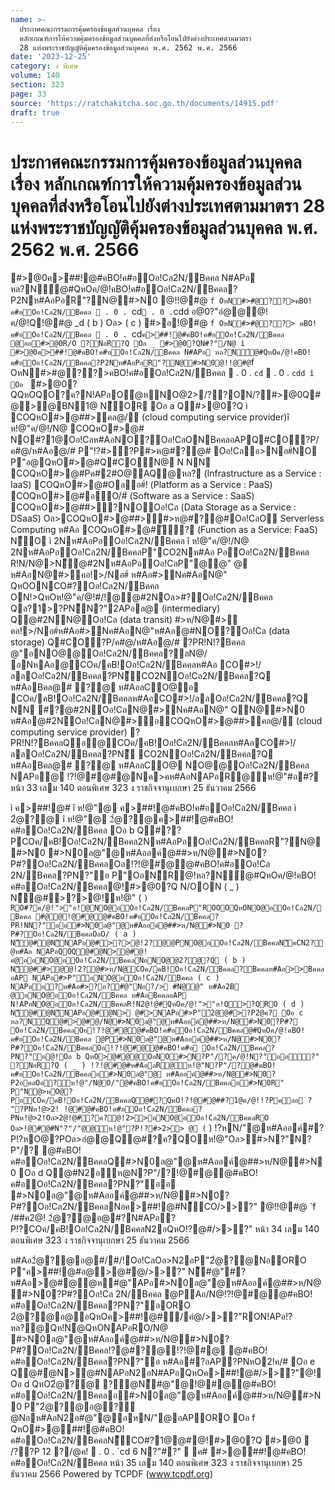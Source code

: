 ```yaml
---
name: >-
  ประกาศคณะกรรมการคุ้มครองข้อมูลส่วนบุคคล เรื่อง
  หลักเกณฑ์การให้ความคุ้มครองข้อมูลส่วนบุคคลที่ส่งหรือโอนไปยังต่างประเทศตามมาตรา
  28 แห่งพระราชบัญญัติคุ้มครองข้อมูลส่วนบุคคล พ.ศ. 2562 พ.ศ. 2566
date: '2023-12-25'
category: ง พิเศษ
volume: 140
section: 323
page: 33
source: 'https://ratchakitcha.soc.go.th/documents/14915.pdf'
draft: true
---
```


# ประกาศคณะกรรมการคุ้มครองข้อมูลส่วนบุคคล เรื่อง หลักเกณฑ์การให้ความคุ้มครองข้อมูลส่วนบุคคลที่ส่งหรือโอนไปยังต่างประเทศตามมาตรา 28 แห่งพระราชบัญญัติคุ้มครองข้อมูลส่วนบุคคล พ.ศ. 2562 พ.ศ. 2566

#>@0ค>##!@#คBO!ค#อOอ!Cล2N/Bคคล N#APอ หล?N์@#QหOค/@!คBO!ค#อOอ!Cล2N/Bคคล?P2Nห#AอPอR"?N@#>N0 @!!@#@ `f OหN#>#@??>คBO!ค#อOอ!Cล2N/Bคคล  . 0 . `cd`  . 0 . `cdd อ@0?"อํ@@@!ค/@!Q!@#@ _d ( b ) Oล> ( c ) #>อ!@#@ `f OหN#>#@??> คBO!ค#อOอ!Cล2N/Bคคล  . 0 . `cd` ค>##!@#คBO!ค#อOอ!Cล2N/Bคคล @ออ#>@0R/O ?NอR?Q Oอ _ #>@0?QN#?"/N@ ì #>@0ค>##!@#คBO!ค#อOอ!Cล2N/Bคคล N#APอ หล?N์@#QหOค/@!คBO!ค#อOอ!Cล2N/Bคคล?P2Nห#AอPอR"?N@#>N0@!!@#@ `f OหN#>#@??>คBO!ค#อOอ!Cล2N/Bคคล  . 0 . `cd`  . 0 . `cdd î Oอ ` #>@0?QQหOQO?ค?N!APอOํ@หNO@2>/??ON/?#>@0Q#@>@BN1@ N็OR Oอ a Q#>@0?Q ì COQหO#>@##>คล@/์ (cloud computing service provider)î ห!@"ค/@!/N@ COQหO#>@# NO#?1@Oอ!Cลห#AอNO?Oอ!CลONBคคลอAPQ#CO?P/ค#@/ห#Aอ@/# P"!?#>?P#>ห@#?@# Oอ!Cลอ>Nอ#์NO P"อ@QหO#>@#Q#CON@ N NN COQหO#>@#Pค#2#O@AQ@หล? (Infrastructure as a Service : IaaS) COQหO#>@#Oลอ#์! (Platform as a Service : PaaS) COQหO#>@#อ์O/#์ (Software as a Service : SaaS) COQหO#>@##>?NOOอ!Cล (Data Storage as a Service : DSaaS) Oล>COQหO#>@##>#>ห@#?@#Oอ!CลO Serverless Computing ห#Aอ COQหO#>@#ั์? (Function as a Service: FaaS) N็O ì 2Nห#AอPอOอ!Cล2N/Bคคล î ห!@"ค/@!/N@ 2Nห#AอPอOอ!Cล2N/BคคลP"CO2Nห#Aอ PอOอ!Cล2N/Bคคล R!N/N@>N็@#2Nห#AอPอOอ!CลP"@@" @ ห#AอN@#>คอ!>/Nอ#์ ห#Aอ#>Nค#AอN@" QหOONCO#?Oอ!Cล2N/Bคคล ON!>QหOห!@"ค/@!#/!@@#2NOล>#?Oอ!Cล2N/Bคคล Qล?1>?PN็N?"2APอล@ (intermediary) Q@#2NN@Oอ!Cล (data transit) #>ห/N@#> คอ!>/Nอ#์ห#Aอ#>Nค#AอN@"ห#Aอ@#NO?Oอ!Cล (data storage) Q#CO?P/ค#@/ห#Aอ@/# ?PR!N!?Bคคล @"อNO@@Oอ!Cล2N/Bคคล?ลN@/ อNหAอ@COค/คB!Oอ!Cล2N/Bคคลห#Aอ CO#>!/ลลOอ!Cล2N/Bคคล?PN็CO2NOอ!Cล2N/Bคคล?Q ห#AอBคล@# ?@ ห#AอลCO@อ COค/คB!Oอ!Cล2N/Bคคลห#AอCO#>!/ลลOอ!Cล2N/Bคคล?Q NN #?@#2NOอ!CลN@#>Nค#AอN@" QN@#>N0 ห#Aอ@#2NOอ!CลN@#>อCOQหO#>@##>คล@/์ (cloud computing service provider) ?PR!N!?BคคลQอ@COค/คB!Oอ!Cล2N/Bคคลห#AอCO#>!/ลลOอ!Cล2N/Bคคล?PN็ CO2NOอ!Cล2N/Bคคล?Q ห#AอBคล@# ?@ ห#AอลCO@ NO@@Oอ!Cล2N/Bคคล NAPอ@ !?!@#@#@Nค>คห#AอNAPอR@ห!@"#อ#? หน้า 33 เลม 140 ตอนพิเศษ 323 ง ราชกิจจานุเบกษา 25 ธันวาคม 2566

ì ค>##!@# î ห!@"@ ค>##!@#คBO!ค#อOอ!Cล2N/Bคคล ì 2ํ@?@ î ห!@"@ 2ํ@?@ค>##!@#คBO!ค#อOอ!Cล2N/Bคคล Oอ b Q#??PCOค/คB!Oอ!Cล2N/Bคคล2Nห#AอPอOอ!Cล2N/BคคลR"?N@#>N0 #>N0ล@"@ห#Aออค์@##>ห/N@#>N0?P#?Oอ!Cล2N/BคคลOอ!?!@#@@#คBO!ค#อOอ!Cล 2N/Bคคล?PN?"อ P"OอN็R@!หล?N์@#QหOค/@!คBO!ค#อOอ!Cล2N/Bคคล@!#>@0?Q N/OON ( _ ) N็@#>?>@!ห!@" ( ` ) RO#?ค/@!">"อ!@NO@อOอ!Cล2N/BคคลP"ROOOQหONO@อOอ!Cล2N/Bคคล #@@!@#@@#คBO!ค#อOอ!Cล2N/Bคคล?PR!NN?"ออ#>N0ล@"@ห#Aออค์@##>ห/N@#>N0 ?P#?Oอ!Cล2N/BคคลOลO/ ( a ) N็@#ํ@N็NAPอ@#>?>@!2?@@PNO@อOอ!Cล2N/BคคลN็คCN2?@ห#Aอ NAPอQOQ@#ํ@N>@#@!คํ@ออNO@อOอ!Cล2N/BคคลNอNO@ํ@2?@?Q ( b ) N็@##>ํ@@!2?@#>ห/N@COค/คB!Oอ!Cล2N/Bคคล?Bคคลห#Aอ>>BคคลอAP NAPอ#>P"์อNO@อOอ!Cล2N/Bคคล ( c ) NAPอ้อ?ห#Aอ#>?อ?#@"Nอ?/> #N@@" ห#Aอ2B @อNO@อOอ!Cล2N/Bคคล ห#AอBคคลอAP N!APอNO@อOอ!Cล2N/BคคลR!N2@!@#QหOค/@!">"อ!Q>?QRO ( d ) N็@#ํ@N็NAPอ@#ํ@N> @#>NAPอ#>P"์2@@#>?P2ํ@ค? Oอ c หล?N์Q@#>@#@/N@#>N0ล@"@ห#Aออค์@##>ห/N@#>N0?P#? Oอ!Cล2N/BคคลOอ!?!@#@@#คBO!ค#อOอ!Cล2N/Bคคล@#QหOค/@!คBO!ค#อOอ!Cล2N/Bคคล @P#>N0ล@"@ห#Aออค์@##>ห/N@#>N0?P#?Oอ!Cล2N/BคคลOอ!?!@#@@#คBO!ค#อ Oอ!Cล2N/Bคคล?PN?"อ@!Oอ b QหO>@#@@OอNO#>N?P"/?ค/@!N?"ออั?" ?NอR?Q ( _ ) !?!@#@#ห#AอลR@ห!@"N?P"/?@#คBO!ค#อOอ!Cล2N/Bคคลอ#>N0ล@"@ ห#Aออค์@##>ห/N@#>N0?P2อคลOอ?ห!@"/N@O/"@#คBO!ค#อOอ!Cล2N/Bคคลอ#>N0R" P"N@>หO@?PอCOค/คB!Oอ!Cล2N/BคคลQ@#?QหO!?!@#@##?1@ค/@!!?Pคลอ ? "?PNห!@>2! !@#@#คBO!ค#อOอ!Cล2N/Bคคล?PNห!@>2!Oล>2@!@#?ค?@!2>>อNO@อOอ!Cล2N/BคคลRO Oล>!@#@#N"?"/"@@ห!@"?P!?#>2>> @ ( ` ) !?หN/"@ห#Aออค์#?P!?หO@?POล>อํ@@Q@#?ค?QOห!@"Oล>#>N?"N?P"/? @#คBO!ค#อOอ!Cล2N/BคคลQ#>N0ล@"@ห#Aออค์@##>ห/N@#>N0 Oอ d Q@#N2อัห@N?P"/?!@#@@#คBO!ค#อOอ!Cล2N/Bคคล?PN?"ออ #>N0ล@"@ห#Aออค์@##>ห/N@#>N0?P#?Oอ!Cล2N/BคคลNอค>##!@#N็CO/>>?" @!!@#@ `f /##ค2@! 2ํ@?@อ@#?N#APอ?P!?COค/คB!Oอ!Cล2N/BคคลN2อQหO!?@#/>>?" หน้า 34 เลม 140 ตอนพิเศษ 323 ง ราชกิจจานุเบกษา 25 ธันวาคม 2566

ห#Aอ2ํ@?@อ@#/#/!Oอ!CลOล>N2อP"2ํ@?@NอORO P"ค>##!@#อ@>@#@/>>?" N็#@"#? ห#Aอ>@#@ํ@ห#@"APอ#>N0ล@"@ห#Aออค์@##>ห/N@#>N0?P#?Oอ!Cล 2N/Bคคล @PAอ/N@!?!@#@@#คBO!ค#อOอ!Cล2N/Bคคล?PN?"อORO 2ํ@?@อ@อQหOค>##!@#/คํ@/>>?"RON!APอ!?หล?@Qห!Nํ@QหONAPอRO/N@ #>N0ล@"@ห#Aออค์@##>ห/N@#>N0?P#?Oอ!Cล2N/Bคคล!?@#?@!?!@#@ @#คBO!ค#อOอ!Cล2N/Bคคล?PN?"อ ห#Aอ#?อAP?PNหO2!ค/# Oอ e Q@#ํ@N>@#NAPอN2อN#APอQหOค>##!@#/>>?"@!Oอ d QหO2ํ@?@ ?ํ@N็#@"@!@#@@#คBO!ค#อOอ!Cล2N/Bคคลอ#>N0ล@"@ห#Aออค์@##>ห/N@#>N0 P"2ํ@?@อ@?ํ@Nอห#AอN2อ#@"@อหN/"@อAPORO Oอ f QหO#>@##!@#คBO!ค#อOอ!Cล2N/BคคลN็CO#?1@@#@!#>@0?Q #>@0  /??P 12 ?/@ค!  . 0 . `cd 6 N?"#?"  ค# #>@##!@#คBO!ค#อOอ!Cล2N/Bคคล หน้า 35 เลม 140 ตอนพิเศษ 323 ง ราชกิจจานุเบกษา 25 ธันวาคม 2566 Powered by TCPDF (www.tcpdf.org)
